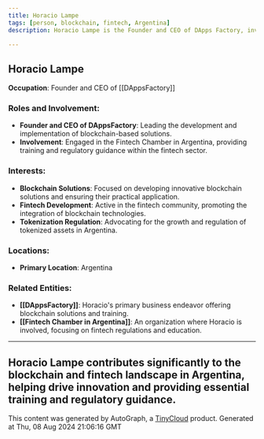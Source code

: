 ```yaml
---
title: Horacio Lampe
tags: [person, blockchain, fintech, Argentina]
description: Horacio Lampe is the Founder and CEO of DApps Factory, involved in providing comprehensive blockchain solutions and training services in Argentina.

---
```


## Horacio Lampe

**Occupation**: Founder and CEO of [[DAppsFactory]]

### Roles and Involvement:
- **Founder and CEO of DAppsFactory**: Leading the development and implementation of blockchain-based solutions.
- **Involvement**: Engaged in the Fintech Chamber in Argentina, providing training and regulatory guidance within the fintech sector.

### Interests:
- **Blockchain Solutions**: Focused on developing innovative blockchain solutions and ensuring their practical application.
- **Fintech Development**: Active in the fintech community, promoting the integration of blockchain technologies.
- **Tokenization Regulation**: Advocating for the growth and regulation of tokenized assets in Argentina.

### Locations:
- **Primary Location**: Argentina

### Related Entities:
- **[[DAppsFactory]]**: Horacio's primary business endeavor offering blockchain solutions and training.
- **[[Fintech Chamber in Argentina]]**: An organization where Horacio is involved, focusing on fintech regulations and education.

---

Horacio Lampe contributes significantly to the blockchain and fintech landscape in Argentina, helping drive innovation and providing essential training and regulatory guidance.
---
This content was generated by AutoGraph, a [TinyCloud](https://tinycloud.xyz/) product.
Generated at  Thu, 08 Aug 2024 21:06:16 GMT